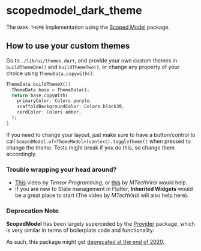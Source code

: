 # scopedmodel_dark_theme

The `DARK THEME` implementation using the [Scoped Model](https://pub.dev/packages/scoped_model) package.

## How to use your custom themes

Go to `./lib/ui/themes.dart`, and provide your own custom themes in `buildThemeOne()` and `buildThemeTwo()`, or change any property of your choice using `ThemeData.copywith()`.

```dart
ThemeData buildThemeX(){
  ThemeData base = ThemeData();
  return base.copyWith(
    primaryColor: Colors.purple,
    scaffoldBackgroundColor: Colors.black38,
    cardColor: Colors.amber,
  );
}
````

If you need to change your layout, just make sure to have a button/control to call `ScopedModel.of<ThemeModel>(context).toggleTheme()` when pressed to change the theme. Tests might break if you do this, so change them accordingly.

### Trouble wrapping your head around?

* [This](https://www.youtube.com/watch?v=-MCeWP3rgI0) video by *Tensor Programming*, or [this](https://www.youtube.com/watch?v=j-27MZwRbFw) by *MTechViral* would help.
* If you are new to State management in Flutter, **Inherited Widgets** would be a great place to start (The video by *MTechViral* will also help here).

### Deprecation Note

**ScopedModel** has been largely superceded by the [Provider](https://pub.dev/packages/provider) package, which is very similar in terms of boilerplate code and functionality.

As such, this package might get [deprecated at the end of 2020](https://github.com/brianegan/scoped_model/issues/86).
